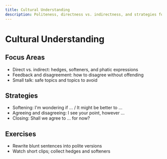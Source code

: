 ```yaml
---
title: Cultural Understanding
description: Politeness, directness vs. indirectness, and strategies for effective communication.
---
```


# Cultural Understanding

## Focus Areas

- Direct vs. indirect: hedges, softeners, and phatic expressions
- Feedback and disagreement: how to disagree without offending
- Small talk: safe topics and topics to avoid

## Strategies

- Softening: I'm wondering if ... / It might be better to ...
- Agreeing and disagreeing: I see your point, however ...
- Closing: Shall we agree to ... for now?

## Exercises

- Rewrite blunt sentences into polite versions
- Watch short clips; collect hedges and softeners


